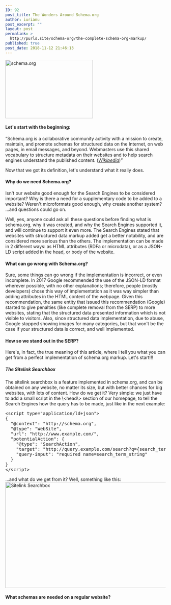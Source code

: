 ```yaml
---
ID: 92
post_title: The Wonders Around Schema.org
author: iurianu
post_excerpt: ""
layout: post
permalink: >
  http://purls.site/schema-org/the-complete-schema-org-markup/
published: true
post_date: 2018-11-12 21:46:13
---
```

<a href="http://purls.site/wp-content/uploads/2017/03/schema.org-markup-seo-search.png"><img src="http://purls.site/wp-content/uploads/2017/03/schema.org-markup-seo-search.png" alt="schema.org" width="275" height="183" class="alignnone size-full wp-image-87" /></a>

<h4>Let's start with the beginning:</h4>
<q>Schema.org is a collaborative community activity with a mission to create, maintain, and promote schemas for structured data on the Internet, on web pages, in email messages, and beyond. Webmasters use this shared vocabulary to structure metadata on their websites and to help search engines understand the published content. (<cite><a href="https://en.wikipedia.org/wiki/Schema.org" rel="nofollow tag" title="Wikipedia, the Free Encyclopedia">Wikipedia</a></cite>)</q>

Now that we got its definition, let's understand what it really does.

<h4>Why do we need Schema.org?</h4>
Isn't our website good enough for the Search Engines to be considered important?
Why is there a need for a supplementary code to be added to a website?
Weren't microformats good enough, why create another system?
...and questions could go on.

Well, yes, anyone could ask all these questions before finding what is schema.org, why it was created, and why the Search Engines supported it, and will continue to support it even more.
The Search Engines stated that websites with structured data markup added get a better notability, and are considered more serious than the others.
The implementation can be made in 2 different ways: as HTML attributes (RDFa or microdata), or as a JSON-LD script added in the head, or body of the website.

<h4>What can go wrong with Schema.org?</h4>

Sure, some things can go wrong if the implementation is incorrect, or even incomplete.
In 2017 Google recommended the use of the JSON-LD format wherever possible, with no other explanations; therefore, people (mostly developers) chose this way of implementation as it was way simpler than adding attributes in the HTML content of the webpage.
Given this recommendation, the same entity that issued this recommendation (Google) started to give penalties (like complete removal from the SERP) to more websites, stating that the structured data presented information which is not visible to visitors.
Also, since structured data implementation, due to abuse, Google stopped showing images for many categories, but that won't be the case if your structured data is correct, and well implemented.

<h4>How so we stand out in the SERP?</h4>

Here's, in fact, the true meaning of this article, where I tell you what you can get from a perfect implementation of schema.org markup.
Let's start!!!
<section>
<h5>The Sitelink Searchbox</h5>
The sitelink searchbox is a feature implemented in schema.org, and can be obtained on any website, no matter its size, but with better chances for big websites, with lots of content.
How do we get it? Very simple: we just have to add a small script in the \&lt;head\&gt; section of our homepage, to tell the Search Engines how the query has to be made, just like in the next example:
<pre>
&lt;script type="application/ld+json"&gt;
{
  "@context": "http://schema.org",
  "@type": "WebSite",
  "url": "http://www.example.com/",
  "potentialAction": {
    "@type": "SearchAction",
    "target": "http://query.example.com/search?q={search_term_string}",
    "query-input": "required name=search_term_string"
  }
}
&lt;/script&gt;
</pre>

...and what do we get from it? Well, something like this:
<a href="http://purls.site/wp-content/uploads/2018/11/lennox-Google-Search1-1.png"><img src="http://purls.site/wp-content/uploads/2018/11/lennox-Google-Search1-1.png" alt="Sitelink Searchbox" width="571" height="332" class="alignnone size-full wp-image-110" /></a>
</section>

<h4>What schemas are needed on a regular website?</h4>